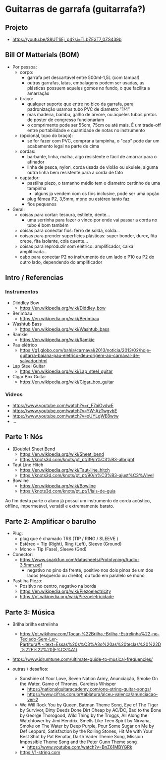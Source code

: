 # Guitarras de garrafa (guitarrafa?)

## Projeto
  - https://youtu.be/S8UT1iEj_p4?si=TLbZE3T7_0ZS439b

## Bill Of Matterials (BOM)
  - Por pessoa:
    - corpo:
      - garrafa pet descartável entre 500ml-1,5L (com tampa!)
      - outras garrafas, latas, embalagens podem ser usadas, as plásticas possuem aqueles gomos no fundo, o que facilita a amarração
    - braço:
        - qualquer suporte que entre no bico da garrafa, para padronização usamos tubo PVC de diametro "1/4"
        - mas madeira, bambu, galho de árvore, ou aqueles tubos pretos de poster de congresso funcionariam
        - o comprimento pode ser 55cm, 75cm ou até mais. É um trade-off entre portabilidade e quantidade de notas no instrumento
    - (opcional, topo do braço):
        - se for fazer com PVC, comprar a tampinha, o "cap" pode dar um acabamento legal na parte de cima
    - cordas:
        - barbante, linha, malha, algo resistente e fácil de amarrar para o afinador
        - linha de pesca, nylon, corda usada de violão ou ukulele, alguma outra linha bem resistente para a corda de fato
    - captador:
        - pastilha piezo, o tamanho médio tem o diametro certinho de uma tampinha
          - alguns ja vendem com os fios inclusive, pode ser uma opção
        - plug fêmea P2, 3,5mm, mono ou estéreo tanto faz
        - fios pequenos
  - Geral:
    - coisas para cortar: tesoura, estilete, dente...
      - uma serrinha para fazer o vinco por onde vai passar a corda no tubo é bom também
    - coisas para conectar fios: ferro de solda, solda...
    - coisas para prender superfícies plásticas: super bonder, durex, fita crepe, fita isolante, cola quente...
    - coisas para reproduzir som elétrico: amplificador, caixa amplificada...
    - cabo para conectar P2 no instrumento de um lado e P10 ou P2 do outro lado, dependendo do amplificador

## Intro / Referencias

### Instrumentos

  - Diiddley Bow
    - https://en.wikipedia.org/wiki/Diddley_bow
  - Berimbau
    - https://en.wikipedia.org/wiki/Berimbau
  - Washtub Bass
    - https://en.wikipedia.org/wiki/Washtub_bass
  - Ramkie
    - https://en.wikipedia.org/wiki/Ramkie
  - Pau elétrico
    - https://g1.globo.com/bahia/carnaval/2013/noticia/2013/02/hoje-guitarra-baiana-pau-eletrico-deu-origem-ao-carnaval-de-salvador.html
  - Lap Steel Guitar
    - https://en.wikipedia.org/wiki/Lap_steel_guitar
  - Cigar Box Guitar
    - https://en.wikipedia.org/wiki/Cigar_box_guitar

### Videos
  - https://www.youtube.com/watch?v=r_F7aiOvdwE
  - https://www.youtube.com/watch?v=YW-AzTwgvbE
  - https://www.youtube.com/watch?v=xUYLgWE8wtw
  - ...
    
## Parte 1: Nós
  - (Double) Sheet Bend
    - https://en.wikipedia.org/wiki/Sheet_bend
    - https://knots3d.com/knots/pt_pt/39/n%C3%B3-albright
  - Taut Line Hitch
    - https://en.wikipedia.org/wiki/Taut-line_hitch
    - https://knots3d.com/knots/pt_pt/90/n%C3%B3-ajust%C3%A1vel
  - Bowline
    - https://en.wikipedia.org/wiki/Bowline
    - https://knots3d.com/knots/pt_pt/1/lais-de-guia

Ao fim desta parte o aluno já possui um instrumento de corda acústico, offline, impermeável, versátil e extremamente barato.

## Parte 2: Amplificar o barulho

  - Plug:
    - plug que é chamado TRS (TIP  / RING / SLEEVE )
    - Estéreo = Tip (Right), Ring (Left), Sleeve (Ground)
    - Mono = Tip (Fase), Sleeve (Gnd)
  - Conector:
    - https://www.sparkfun.com/datasheets/Prototyping/Audio-3.5mm.pdf
      - negativo no pino da frente, positivo nos dois pinos de um dos lados (esquerdo ou direito), ou tudo em paralelo se mono
  - Pastilha Piezo:
    - Positivo no centro, negativo na borda
    - https://en.wikipedia.org/wiki/Piezoelectricity
    - https://pt.wikipedia.org/wiki/Piezoeletricidade

## Parte 3: Música

- Brilha brilha estrelinha
  - https://pt.wikihow.com/Tocar-%22Brilha,-Brilha,-Estrelinha%22-no-Teclado-Sem-Ler-Partitura#:~:text=Essas%20s%C3%A3o%20as%20teclas%20%22D,%22F%22%20(F%C3%A1).
- https://www.idrumtune.com/ultimate-guide-to-musical-frequencies/

- outras / desafios: 
    - Sunshine of Your Love, Seven Nation Army, Anunciação, Smoke On the Water, Game of Thrones, Careless Whisper
      - https://nationalguitaracademy.com/one-string-guitar-songs/
      - https://www.cifras.com.br/tablatura/alceu-valenca/anunciacao-ver-2
    - We Will Rock You by Queen, Batman Theme Song, Eye of The Tiger by Survivor, Dirty Deeds Done Dirt Cheap by AC/DC, Bad to the Bone by George Thorogood, Wild Thing by the Troggs, All Along the Watchtower by Jimi Hendrix, Smells Like Teen Spirit by Nirvana, Smoke on The Water by Deep Purple, Pour Some Sugar on Me by Def Leppard, Satisfaction by the Rolling Stones, Hit Me with Your Best Shot by Pat Benatar, Darth Vader Theme Song, Mission Impossible Theme Song and the Peter Gunn Theme song
      - https://www.youtube.com/watch?v=BnZ61MBYGRk
    - https://1-string.com


